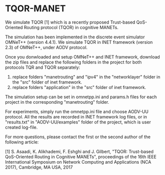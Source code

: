 # TQOR-MANET

We simulate TQOR [1] which is a recently proposed Trust-based QoS-Oriented Routing protocol (TQOR) in cognitive MANETs. 

The simulation has been implemented in the discrete event simulator OMNeT++ (version 4.4.1). We simulate TQOR in INET framework (version 2.3) of OMNeT++, under AODV protocol.

Once you donwloaded and setup OMNeT++ and INET framework, download the zip files and replace the following folders in the project for both protocols TQR and TQOR separately:

1) replace folders "manetrouting" and "ipv4" in the "networklayer" folder in the "src" folder of inet framework.
2) replace folders "application" in the "src" folder of inet framework.

The simulation setup can be set in omnetpp.ini and params.h files for each project in the corresponding "manetrouting" folder.

For experiments, simply run the omnetpp.ini file and choose AODV-UU protocol. All the results are recorded in INET framework log files, or in "results.txt" in "AODV-UU/examples" folder of the project, which is user created log-file.

For more questions, please contact the first or the second author of the following article:

[1] S. Asaadi, K. Alikhademi, F. Eshghi and J. Gilbert, "TQOR: Trust-based QoS-Oriented Routing in Cognitive MANETs", proceedings of the 16th IEEE International Symposium on Network Computing and Applications (NCA 2017), Cambridge, MA USA, 2017
